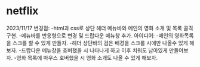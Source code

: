 # netflix

2023/11/17
변경점:
-html과 css로 상단 헤더 메뉴바와 메인의 영화 소개 및 목록 골격 구현.
-메뉴바를 반응형으로 변경 및 드랍다운 메뉴창 추가.
아이디어:
-메인의 영화목록을 스크롤 할 수 있게 만들자.
-헤더 상단바의 검은 배경을 스크롤 시에만 나올수 있게 해보자.
-드랍다운 메뉴창을 호버했을 시 나타나게 하고 이후 치워도 남아있게 만들어보자.
-영화 목록에 마우스 호버했을 시 영화 소개도 나올 수 있게 해보자.


